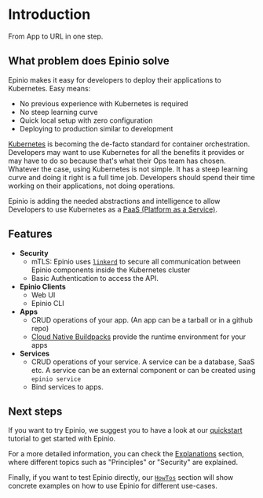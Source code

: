 # Introduction

From App to URL in one step.

## What problem does Epinio solve

Epinio makes it easy for developers to deploy their applications to Kubernetes. Easy means:

- No previous experience with Kubernetes is required
- No steep learning curve
- Quick local setup with zero configuration
- Deploying to production similar to development

[Kubernetes](https://kubernetes.io/) is becoming the de-facto standard for container orchestration.
Developers may want to use Kubernetes for all the benefits it provides or may
have to do so because that's what their Ops team has chosen. Whatever the case,
using Kubernetes is not simple. It has a steep learning curve and doing it right
is a full time job. Developers should spend their time working on their applications,
not doing operations.

Epinio is adding the needed abstractions and intelligence to allow Developers
to use Kubernetes as a [PaaS (Platform as a Service)](https://en.wikipedia.org/wiki/Platform_as_a_service).

## Features

- **Security**
  - mTLS: Epinio uses [`linkerd`](https://linkerd.io/) to secure all communication between Epinio components inside the Kubernetes cluster
  - Basic Authentication to access the API.
- **Epinio Clients**
  - Web UI
  - Epinio CLI
- **Apps**
  - CRUD operations of your app. (An app can be a tarball or in a github repo)
  - [Cloud Native Buildpacks](https://buildpacks.io/) provide the runtime environment for your apps
- **Services**
  - CRUD operations of your service. A service can be a database, SaaS etc. A service can be an external component or can be created using `epinio service`
  - Bind services to apps.

## Next steps

If you want to try Epinio, we suggest you to have a look at
our [quickstart](tutorials/quickstart.md) tutorial to get started with Epinio.

For a more detailed information, you can check the [Explanations](/explanations/explanations.md) section,
where different topics such as "Principles" or "Security" are explained.

Finally, if you want to test Epinio directly, our [`HowTos`](/howtos/howtos.md) section
will show concrete examples on how to use Epinio for different use-cases.